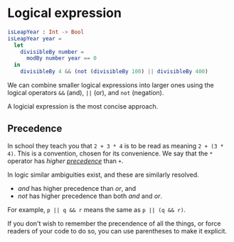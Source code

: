 # Logical expression

```elm
isLeapYear : Int -> Bool
isLeapYear year = 
  let
    divisibleBy number = 
      modBy number year == 0 
  in
    divisibleBy 4 && (not (divisibleBy 100) || divisibleBy 400)
```

We can combine smaller logical expressions into larger ones using the logical operators `&&` (and), `||` (or), and `not` (negation).

A logicial expression is the most concise approach.

## Precedence

In school they teach you that `2 + 3 * 4` is to be read as meaning `2 + (3 * 4)`.
This is a convention, chosen for its convenience.
We say that the `*` operator has _higher [precedence][precedence]_ than `+`.

In logic similar ambiguities exist, and these are similarly resolved.

- _and_ has higher precedence than _or_, and
- _not_ has higher precedence than both _and_ and _or_.

For example, `p || q && r` means the same as `p || (q && r)`.

If you don't wish to remember the precendence of all the things, or force readers of your code to do so, you can use parentheses to make it explicit.

[precedence]:
    https://en.wikipedia.org/wiki/Order_of_operations
    "Wikipedia: Order of operations"
